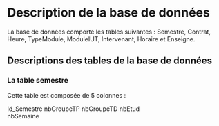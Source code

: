 # Description de la base de données

La base de données comporte les tables suivantes :
Semestre, Contrat, Heure, TypeModule, ModuleIUT, Intervenant, Horaire et Enseigne.

## Descriptions des tables de la base de données

### La table semestre 

Cette table est composée de 5 colonnes :

Id_Semestre
nbGroupeTP 
nbGroupeTD 
nbEtud     
nbSemaine  
